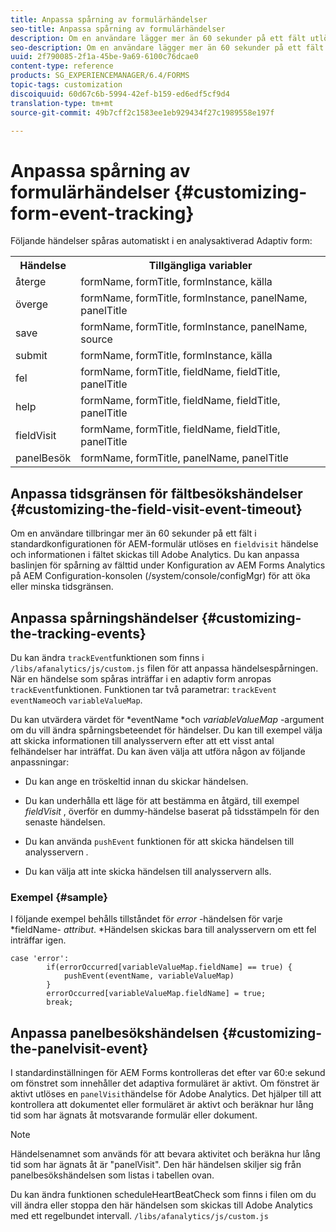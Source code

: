 ```yaml
---
title: Anpassa spårning av formulärhändelser
seo-title: Anpassa spårning av formulärhändelser
description: Om en användare lägger mer än 60 sekunder på ett fält utlöses en fältbesökshändelse och informationen om fältet skickas till Adobe SiteCatalyst.
seo-description: Om en användare lägger mer än 60 sekunder på ett fält utlöses en fältbesökshändelse och informationen om fältet skickas till Adobe SiteCatalyst.
uuid: 2f790085-2f1a-45be-9a69-6100c76dcae0
content-type: reference
products: SG_EXPERIENCEMANAGER/6.4/FORMS
topic-tags: customization
discoiquuid: 60d67c6b-5994-42ef-b159-ed6edf5cf9d4
translation-type: tm+mt
source-git-commit: 49b7cff2c1583ee1eb929434f27c1989558e197f

---
```



# Anpassa spårning av formulärhändelser {#customizing-form-event-tracking}

Följande händelser spåras automatiskt i en analysaktiverad Adaptiv form:

<table> 
 <tbody> 
  <tr> 
   <th>Händelse</th> 
   <th>Tillgängliga variabler</th> 
  </tr> 
  <tr> 
   <td>återge</td> 
   <td>formName, formTitle, formInstance, källa</td> 
  </tr> 
  <tr> 
   <td>överge</td> 
   <td>formName, formTitle, formInstance, panelName, panelTitle</td> 
  </tr> 
  <tr> 
   <td>save</td> 
   <td>formName, formTitle, formInstance, panelName, source</td> 
  </tr> 
  <tr> 
   <td>submit</td> 
   <td>formName, formTitle, formInstance, källa</td> 
  </tr> 
  <tr> 
   <td>fel</td> 
   <td>formName, formTitle, fieldName, fieldTitle, panelTitle</td> 
  </tr> 
  <tr> 
   <td>help</td> 
   <td>formName, formTitle, fieldName, fieldTitle, panelTitle</td> 
  </tr> 
  <tr> 
   <td>fieldVisit</td> 
   <td>formName, formTitle, fieldName, fieldTitle, panelTitle<br /> </td> 
  </tr> 
  <tr> 
   <td>panelBesök</td> 
   <td>formName, formTitle, panelName, panelTitle</td> 
  </tr> 
 </tbody> 
</table>

## Anpassa tidsgränsen för fältbesökshändelser {#customizing-the-field-visit-event-timeout}

Om en användare tillbringar mer än 60 sekunder på ett fält i standardkonfigurationen för AEM-formulär utlöses en `fieldvisit` händelse och informationen i fältet skickas till Adobe Analytics. Du kan anpassa baslinjen för spårning av fälttid under Konfiguration av AEM Forms Analytics på AEM Configuration-konsolen (/system/console/configMgr) för att öka eller minska tidsgränsen.

## Anpassa spårningshändelser {#customizing-the-tracking-events}

Du kan ändra `trackEvent`funktionen som finns i `/libs/afanalytics/js/custom.js` filen för att anpassa händelsespårningen. När en händelse som spåras inträffar i en adaptiv form anropas `trackEvent`funktionen. Funktionen tar två parametrar: `trackEvent` `eventName`och `variableValueMap`.

Du kan utvärdera värdet för *eventName *och *variableValueMap* -argument om du vill ändra spårningsbeteendet för händelser. Du kan till exempel välja att skicka informationen till analysservern efter att ett visst antal felhändelser har inträffat. Du kan även välja att utföra någon av följande anpassningar:

* Du kan ange en tröskeltid innan du skickar händelsen.
* Du kan underhålla ett läge för att bestämma en åtgärd, till exempel *fieldVisit* , överför en dummy-händelse baserat på tidsstämpeln för den senaste händelsen.
* Du kan använda `pushEvent` funktionen för att skicka händelsen till analysservern *.*

* Du kan välja att inte skicka händelsen till analysservern alls.

### Exempel {#sample}

I följande exempel behålls tillståndet för *error* -händelsen för varje *fieldName- *attribut*. *Händelsen skickas bara till analysservern om ett fel inträffar igen.

```
case 'error':
        if(errorOccurred[variableValueMap.fieldName] == true) {
            pushEvent(eventName, variableValueMap)
        }
        errorOccurred[variableValueMap.fieldName] = true;
        break;
```

## Anpassa panelbesökshändelsen {#customizing-the-panelvisit-event}

I standardinställningen för AEM Forms kontrolleras det efter var 60:e sekund om fönstret som innehåller det adaptiva formuläret är aktivt. Om fönstret är aktivt utlöses en `panelVisit`händelse för Adobe Analytics. Det hjälper till att kontrollera att dokumentet eller formuläret är aktivt och beräknar hur lång tid som har ägnats åt motsvarande formulär eller dokument.

>[!NOTE]
>
>Händelsenamnet som används för att bevara aktivitet och beräkna hur lång tid som har ägnats åt är &quot;panelVisit&quot;. Den här händelsen skiljer sig från panelbesökshändelsen som listas i tabellen ovan.

Du kan ändra funktionen scheduleHeartBeatCheck som finns i filen om du vill ändra eller stoppa den här händelsen som skickas till Adobe Analytics med ett regelbundet intervall. `/libs/afanalytics/js/custom.js`
